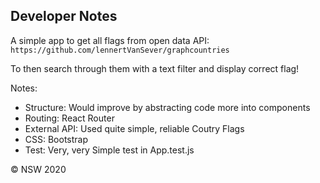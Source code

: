 ## Developer Notes

A simple app to get all flags from open data API:
```https://github.com/lennertVanSever/graphcountries```

To then search through them with a text filter and display correct flag!

Notes:
- Structure: Would improve by abstracting code more into components
- Routing: React Router
- External API: Used quite simple, reliable Coutry Flags
- CSS: Bootstrap
- Test: Very, very Simple test in App.test.js

:copyright: NSW 2020

